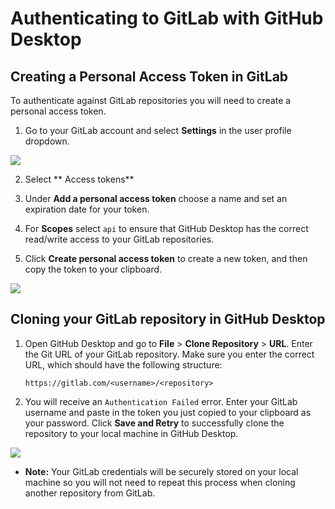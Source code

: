# Authenticating to GitLab with GitHub Desktop

## Creating a Personal Access Token in GitLab

To authenticate against GitLab repositories you will need to create a personal access token.

1. Go to your GitLab account and select **Settings** in the user profile dropdown.

![](https://user-images.githubusercontent.com/721500/54834720-1f468a00-4c97-11e9-9a0f-4c92224064d0.png)

2. Select ** Access tokens**

3. Under **Add a personal access token** choose a name and set an expiration date for your token.

4. For **Scopes** select `api` to ensure that GitHub Desktop has the correct read/write access to your GitLab repositories.

5. Click **Create personal access token** to create a new token, and then copy the token to your clipboard.

![](https://user-images.githubusercontent.com/721500/54831880-8feaa800-4c91-11e9-801b-40ed2af869a0.png)

## Cloning your GitLab repository in GitHub Desktop

 1. Open GitHub Desktop and go to **File** > **Clone Repository** > **URL**. Enter the Git URL of your GitLab repository. Make sure you enter the correct URL, which should have the following structure:

      `https://gitlab.com/<username>/<repository>`

 2. You will receive an `Authentication Failed` error. Enter your GitLab username and paste in the token you just copied to your clipboard as your password. Click **Save and Retry** to successfully clone the repository to your local machine in GitHub Desktop.

![](https://user-images.githubusercontent.com/721500/54835396-5f5a3c80-4c98-11e9-9306-df234f8f7abc.png)

   - **Note:** Your GitLab credentials will be securely stored on your local machine so you will not need to repeat this process when cloning another repository from GitLab.
